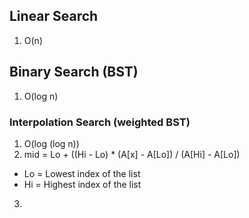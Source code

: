 
## Linear Search
1. O(n)

## Binary Search (BST)
1. O(log n)

### Interpolation Search (weighted BST)
1. O(log (log n))
2. mid = Lo + ((Hi - Lo) * (A[x] - A[Lo]) / (A[Hi] - A[Lo])  
  * Lo   = Lowest index of the list  
  * Hi   = Highest index of the list
3. 

## 
